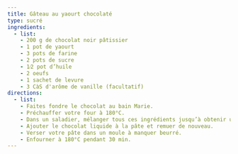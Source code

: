 ```yaml
---
title: Gâteau au yaourt chocolaté
type: sucré
ingredients:
  - list:
    - 200 g de chocolat noir pâtissier
    - 1 pot de yaourt
    - 3 pots de farine
    - 2 pots de sucre
    - 1⁄2 pot d’huile
    - 2 oeufs
    - 1 sachet de levure
    - 3 CàS d'arôme de vanille (facultatif)
directions:
  - list:
    - Faites fondre le chocolat au bain Marie.
    - Préchauffer votre four à 180°C.
    - Dans un saladier, mélanger tous ces ingrédients jusqu’à obtenir une pâte homogène.
    - Ajouter le chocolat liquide à la pâte et remuer de nouveau.
    - Verser votre pâte dans un moule à manquer beurré.
    - Enfourner à 180°C pendant 30 min.
---
```

